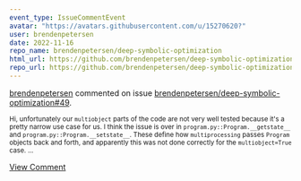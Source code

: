 ```yaml
---
event_type: IssueCommentEvent
avatar: "https://avatars.githubusercontent.com/u/15270620?"
user: brendenpetersen
date: 2022-11-16
repo_name: brendenpetersen/deep-symbolic-optimization
html_url: https://github.com/brendenpetersen/deep-symbolic-optimization/issues/49
repo_url: https://github.com/brendenpetersen/deep-symbolic-optimization
---
```


<a href='https://github.com/brendenpetersen' target='_blank'>brendenpetersen</a> commented on issue <a href='https://github.com/brendenpetersen/deep-symbolic-optimization/issues/49' target='_blank'>brendenpetersen/deep-symbolic-optimization#49</a>.

<small>Hi, unfortunately our `multiobject` parts of the code are not very well tested because it's a pretty narrow use case for us. I think the issue is over in `program.py::Program.__getstate__` and `program.py::Program.__setstate__`. These define how `multiprocessing` passes `Program` objects back and forth, and apparently this was not done correctly for the `multiobject=True` case....</small>

<a href='https://github.com/brendenpetersen/deep-symbolic-optimization/issues/49' target='_blank'>View Comment</a>